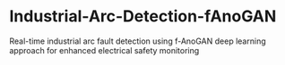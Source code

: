 # Industrial-Arc-Detection-fAnoGAN
Real-time industrial arc fault detection using f-AnoGAN deep learning approach for enhanced electrical safety monitoring
